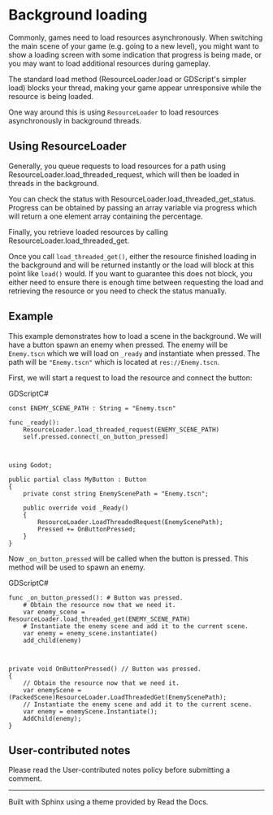 # Background loading

Commonly, games need to load resources asynchronously. When switching the main
scene of your game (e.g. going to a new level), you might want to show a
loading screen with some indication that progress is being made, or you may
want to load additional resources during gameplay.

The standard load method (ResourceLoader.load or GDScript's simpler load)
blocks your thread, making your game appear unresponsive while the resource is
being loaded.

One way around this is using `ResourceLoader` to load resources asynchronously
in background threads.

## Using ResourceLoader

Generally, you queue requests to load resources for a path using
ResourceLoader.load_threaded_request, which will then be loaded in threads in
the background.

You can check the status with ResourceLoader.load_threaded_get_status.
Progress can be obtained by passing an array variable via progress which will
return a one element array containing the percentage.

Finally, you retrieve loaded resources by calling
ResourceLoader.load_threaded_get.

Once you call `load_threaded_get()`, either the resource finished loading in
the background and will be returned instantly or the load will block at this
point like `load()` would. If you want to guarantee this does not block, you
either need to ensure there is enough time between requesting the load and
retrieving the resource or you need to check the status manually.

## Example

This example demonstrates how to load a scene in the background. We will have
a button spawn an enemy when pressed. The enemy will be `Enemy.tscn` which we
will load on `_ready` and instantiate when pressed. The path will be
`"Enemy.tscn"` which is located at `res://Enemy.tscn`.

First, we will start a request to load the resource and connect the button:

GDScriptC#

    
    
    const ENEMY_SCENE_PATH : String = "Enemy.tscn"
    
    func _ready():
        ResourceLoader.load_threaded_request(ENEMY_SCENE_PATH)
        self.pressed.connect(_on_button_pressed)
    
    
    
    using Godot;
    
    public partial class MyButton : Button
    {
        private const string EnemyScenePath = "Enemy.tscn";
    
        public override void _Ready()
        {
            ResourceLoader.LoadThreadedRequest(EnemyScenePath);
            Pressed += OnButtonPressed;
        }
    }
    

Now `_on_button_pressed` will be called when the button is pressed. This
method will be used to spawn an enemy.

GDScriptC#

    
    
    func _on_button_pressed(): # Button was pressed.
        # Obtain the resource now that we need it.
        var enemy_scene = ResourceLoader.load_threaded_get(ENEMY_SCENE_PATH)
        # Instantiate the enemy scene and add it to the current scene.
        var enemy = enemy_scene.instantiate()
        add_child(enemy)
    
    
    
    private void OnButtonPressed() // Button was pressed.
    {
        // Obtain the resource now that we need it.
        var enemyScene = (PackedScene)ResourceLoader.LoadThreadedGet(EnemyScenePath);
        // Instantiate the enemy scene and add it to the current scene.
        var enemy = enemyScene.Instantiate();
        AddChild(enemy);
    }
    

## User-contributed notes

Please read the User-contributed notes policy before submitting a comment.

* * *

Built with Sphinx using a theme provided by Read the Docs.

